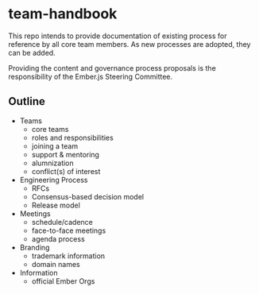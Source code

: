 # team-handbook

This repo intends to provide documentation of existing process for reference by all core team members. As new processes are adopted, they can be added. 

Providing the content and governance process proposals is the responsibility of the Ember.js Steering Committee. 

## Outline
- Teams
  - core teams
  - roles and responsibilities
  - joining a team
  - support & mentoring
  - alumnization
  - conflict(s) of interest
- Engineering Process
  - RFCs
  - Consensus-based decision model
  - Release model
- Meetings
  - schedule/cadence
  - face-to-face meetings
  - agenda process
- Branding
  - trademark information
  - domain names
- Information
  - official Ember Orgs
